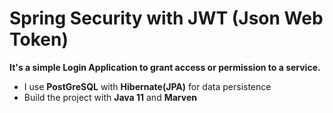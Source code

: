 # Spring Security with JWT (Json Web Token)

**It's a simple Login Application to grant access or permission to a service.**

- I use **PostGreSQL** with **Hibernate(JPA)** for data persistence
- Build the project with **Java 11** and **Marven**


